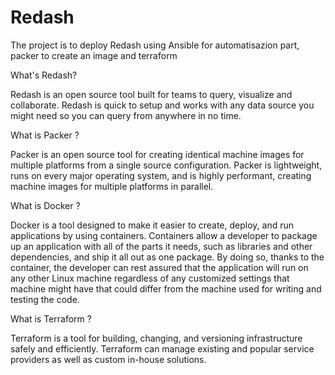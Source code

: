 # Redash
The project is to deploy Redash using Ansible for automatisazion part, packer to create an image and terraform 

What's Redash?

Redash is an open source tool built for teams to query, visualize and collaborate. Redash is quick to setup and works with any data source you might need so you can query from anywhere in no time.

What is Packer ?

Packer is an open source tool for creating identical machine images for multiple platforms from a single source configuration. Packer is lightweight, runs on every major operating system, and is highly performant, creating machine images for multiple platforms in parallel.

What is Docker ?

Docker is a tool designed to make it easier to create, deploy, and run applications by using containers. Containers allow a developer to package up an application with all of the parts it needs, such as libraries and other dependencies, and ship it all out as one package. By doing so, thanks to the container, the developer can rest assured that the application will run on any other Linux machine regardless of any customized settings that machine might have that could differ from the machine used for writing and testing the code.

What is Terraform ?

Terraform is a tool for building, changing, and versioning infrastructure safely and efficiently. Terraform can manage existing and popular service providers as well as custom in-house solutions.
